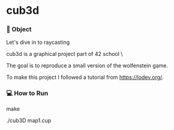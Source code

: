 # cub3d

### 🎯 Object

Let's dive in to raycasting

cub3d is a graphical project part of 42 school \

The goal is to reproduce a small version of the wolfenstein game.

To make this project I followed a tutorial from https://lodev.org/.

### 💻 How to Run

make

./cub3D map1.cup
